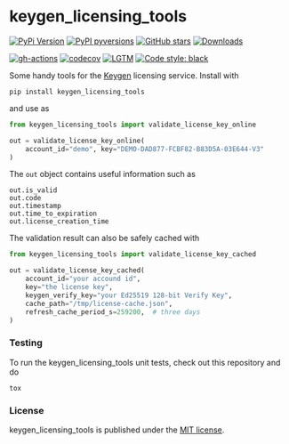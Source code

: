 # keygen_licensing_tools

[![PyPi Version](https://img.shields.io/pypi/v/keygen_licensing_tools.svg?style=flat-square)](https://pypi.org/project/keygen_licensing_tools/)
[![PyPI pyversions](https://img.shields.io/pypi/pyversions/keygen_licensing_tools.svg?style=flat-square)](https://pypi.org/project/keygen_licensing_tools/)
[![GitHub stars](https://img.shields.io/github/stars/nschloe/keygen_licensing_tools.svg?style=flat-square&logo=github&label=Stars&logoColor=white)](https://github.com/nschloe/keygen_licensing_tools)
[![Downloads](https://pepy.tech/badge/keygen_licensing_tools/month?style=flat-square)](https://pepy.tech/project/keygen_licensing_tools)

[![gh-actions](https://img.shields.io/github/workflow/status/nschloe/keygen_licensing_tools/ci?style=flat-square)](https://github.com/nschloe/keygen_licensing_tools/actions?query=workflow%3Aci)
[![codecov](https://img.shields.io/codecov/c/github/nschloe/keygen_licensing_tools.svg?style=flat-square)](https://codecov.io/gh/nschloe/keygen_licensing_tools)
[![LGTM](https://img.shields.io/lgtm/grade/python/github/nschloe/keygen_licensing_tools.svg?style=flat-square)](https://lgtm.com/projects/g/nschloe/keygen_licensing_tools)
[![Code style: black](https://img.shields.io/badge/code%20style-black-000000.svg?style=flat-square)](https://github.com/psf/black)

Some handy tools for the [Keygen](https://keygen.sh/) licensing service. Install with
```
pip install keygen_licensing_tools
```
and use as
```python
from keygen_licensing_tools import validate_license_key_online

out = validate_license_key_online(
    account_id="demo", key="DEMO-DAD877-FCBF82-B83D5A-03E644-V3"
)
```
The `out` object contains useful information such as
```
out.is_valid
out.code
out.timestamp
out.time_to_expiration
out.license_creation_time
```
The validation result can also be safely cached with
```python
from keygen_licensing_tools import validate_license_key_cached

out = validate_license_key_cached(
    account_id="your accound id",
    key="the license key",
    keygen_verify_key="your Ed25519 128-bit Verify Key",
    cache_path="/tmp/license-cache.json",
    refresh_cache_period_s=259200,  # three days
)
```


### Testing
To run the keygen_licensing_tools unit tests, check out this repository and do
```
tox
```

### License
keygen_licensing_tools is published under the [MIT
license](https://en.wikipedia.org/wiki/MIT_License).
